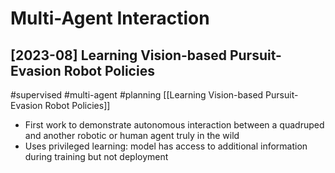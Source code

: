 # Multi-Agent Interaction

## [2023-08] Learning Vision-based Pursuit-Evasion Robot Policies

#supervised
#multi-agent
#planning
[[Learning Vision-based Pursuit-Evasion Robot Policies]]
- First work to demonstrate autonomous interaction between a quadruped and another robotic or human agent truly in the wild
- Uses privileged learning: model has access to additional information during training but not deployment
